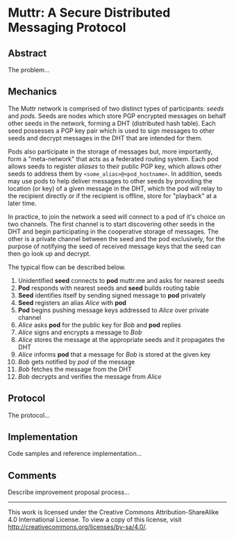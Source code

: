 Muttr: A Secure Distributed Messaging Protocol
==============================================

Abstract
--------

The problem...

Mechanics
---------

The Muttr network is comprised of two distinct types of participants: *seeds* 
and *pods*. Seeds are nodes which store PGP encrypted messages on behalf other 
seeds in the network, forming a DHT (distributed hash table). Each seed 
possesses a PGP key pair which is used to sign messages to other seeds and 
decrypt messages in the DHT that are intended for them. 

Pods also participate in the storage of messages but, more importantly, form a 
"meta-network" that acts as a federated routing system. Each pod allows seeds 
to register *aliases* to their public PGP key, which allows other seeds to 
address them by `<some_alias>@<pod_hostname>`. In addition, seeds may use pods 
to help deliver messages to other seeds by providing the location (or key) of a 
given message in the DHT, which the pod will relay to the recipient directly or 
if the recipient is offline, store for "playback" at a later time.

In practice, to join the network a seed will connect to a pod of it's choice on 
two channels. The first channel is to start discovering other seeds in the DHT 
and begin participating in the cooperative storage of messages. The other is a 
private channel between the seed and the pod exclusively, for the purpose of 
notifying the seed of received message keys that the seed can then go look up 
and decrypt.

The typical flow can be described below.

1. Unidentified **seed** connects to **pod** muttr.me and asks for nearest seeds
2. **Pod** responds with nearest seeds and **seed** builds routing table
3. **Seed** identifies itself by sending signed message to **pod** privately
4. **Seed** registers an alias *Alice* with **pod**
5. **Pod** begins pushing message keys addressed to *Alice* over private channel
6. *Alice* asks **pod** for the public key for *Bob* and **pod** replies
7. *Alice* signs and encrypts a message to *Bob*
8. *Alice* stores the message at the appropriate seeds and it propagates the DHT
9. *Alice* informs **pod** that a message for *Bob* is stored at the given key
10. *Bob* gets notified by *pod* of the message
11. *Bob* fetches the message from the DHT
12. *Bob* decrypts and verifies the message from *Alice*

Protocol
--------

The protocol...

Implementation
--------------

Code samples and reference implementation...

Comments
--------

Describe improvement proposal process...

---

This work is licensed under the Creative Commons Attribution-ShareAlike 4.0 
International License. To view a copy of this license, visit 
http://creativecommons.org/licenses/by-sa/4.0/.
